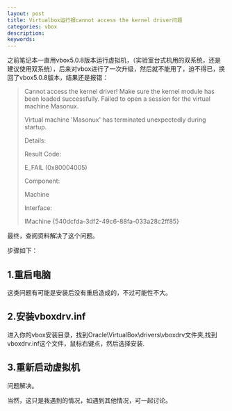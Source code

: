 ```yaml
---
layout: post
title: Virtualbox运行报cannot access the kernel driver问题
categories: vbox 
description: 
keywords: 
---
```


之前笔记本一直用vbox5.0.8版本运行虚拟机，（实验室台式机用的双系统，还是建议使用双系统），后来对vbox进行了一次升级，然后就不能用了，迫不得已，换回了vbox5.0.8版本，结果还是报错：

> Cannot access the kernel driver! Make sure the kernel module has been loaded successfully.  Failed to open a session for the virtual machine Masonux.
> 
> Virtual machine 'Masonux' has terminated unexpectedly during startup.
> 
> Details:
> 
> Result Code:
> 
> E_FAIL (0x80004005)
> 
> Component:
> 
> Machine
> 
> Interface:
> 
> IMachine {540dcfda-3df2-49c6-88fa-033a28c2ff85}


最终，查阅资料解决了这个问题。

步骤如下：

## 1.重启电脑

这类问题有可能是安装后没有重启造成的，不过可能性不大。

## 2.安装vboxdrv.inf

进入你的vbox安装目录，找到Oracle\VirtualBox\drivers\vboxdrv文件夹,找到vboxdrv.inf这个文件，鼠标右键点，然后选择安装.

## 3.重新启动虚拟机

问题解决。

当然，这只是我遇到的情况，如遇到其他情况，可一起讨论。



